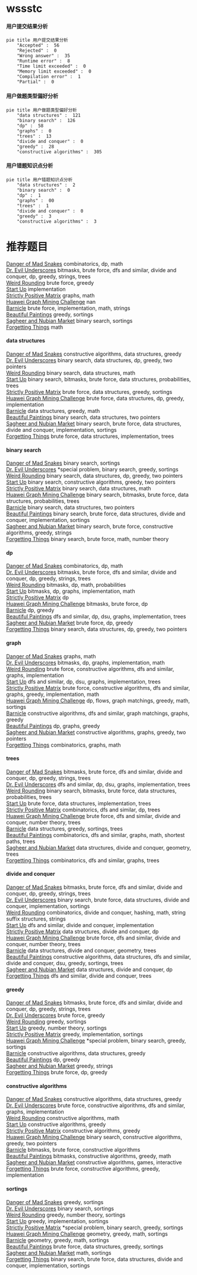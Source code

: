 # wssstc
<!-- tabs:start -->
#### **用户提交结果分析**

```mermaid
pie title 用户提交结果分析
    "Accepted" :  56
    "Rejected" :  0
    "Wrong answer" :  35
    "Runtime error" :  8
    "Time limit exceeded" :  0
    "Memory limit exceeded" :  0
    "Compilation error" :  1
    "Partial" :  0
```
#### **用户做题类型偏好分析**

```mermaid
pie title 用户做题类型偏好分析
    "data structures" :  121
    "binary search" :  126
    "dp" :  58
    "graphs" :  0
    "trees" :  13
    "divide and conquer" :  0
    "greedy" :  28
    "constructive algorithms" :  305
```
#### **用户错题知识点分析**

```mermaid
pie title 用户错题知识点分析
    "data structures" :  2
    "binary search" :  0
    "dp" :  1
    "graphs" :  00
    "trees" :  1
    "divide and conquer" :  0
    "greedy" :  3
    "constructive algorithms" :  3
```
<!-- tabs:end -->
# 推荐题目
[Danger of Mad Snakes](http://codeforces.com/problemset/problem/1425/D)		combinatorics,
                        dp,
                        math		  
[Dr. Evil Underscores](http://codeforces.com/problemset/problem/1285/D)		bitmasks,
                        brute force,
                        dfs and similar,
                        divide and conquer,
                        dp,
                        greedy,
                        strings,
                        trees		  
[Weird Rounding](http://codeforces.com/problemset/problem/779/B)		brute force,
                        greedy		  
[Start Up](https://codeforces.com/contest/421/problem/B)		implementation		  
[Strictly Positive Matrix](https://codeforces.com/contest/403/problem/C)		graphs,
                        math		  
[Huawei Graph Mining Challenge](https://codeforces.com/contest/1377/problem/A1)		nan		  
[Barnicle](http://codeforces.com/problemset/problem/697/B)		brute force,
                        implementation,
                        math,
                        strings		  
[Beautiful Paintings](http://codeforces.com/problemset/problem/651/B)		greedy,
                        sortings		  
[Sagheer and Nubian Market](http://codeforces.com/problemset/problem/812/C)		binary search,
                        sortings		  
[Forgetting Things](http://codeforces.com/problemset/problem/1225/A)		math		  
<!-- tabs:start -->
#### **data structures**
[Danger of Mad Snakes](http://codeforces.com/problemset/problem/865/D)		constructive algorithms,
                        data structures,
                        greedy		  
[Dr. Evil Underscores](http://codeforces.com/problemset/problem/1492/C)		binary search,
                        data structures,
                        dp,
                        greedy,
                        two pointers		  
[Weird Rounding](http://codeforces.com/problemset/problem/1490/G)		binary search,
                        data structures,
                        math		  
[Start Up](http://codeforces.com/problemset/problem/1479/D)		binary search,
                        bitmasks,
                        brute force,
                        data structures,
                        probabilities,
                        trees		  
[Strictly Positive Matrix](http://codeforces.com/problemset/problem/1497/A)		brute force,
                        data structures,
                        greedy,
                        sortings		  
[Huawei Graph Mining Challenge](http://codeforces.com/problemset/problem/1491/C)		brute force,
                        data structures,
                        dp,
                        greedy,
                        implementation		  
[Barnicle](http://codeforces.com/problemset/problem/1492/B)		data structures,
                        greedy,
                        math		  
[Beautiful Paintings](http://codeforces.com/problemset/problem/1436/E)		binary search,
                        data structures,
                        two pointers		  
[Sagheer and Nubian Market](http://codeforces.com/problemset/problem/1461/D)		binary search,
                        brute force,
                        data structures,
                        divide and conquer,
                        implementation,
                        sortings		  
[Forgetting Things](http://codeforces.com/problemset/problem/1511/C)		brute force,
                        data structures,
                        implementation,
                        trees		  
#### **binary search**
[Danger of Mad Snakes](http://codeforces.com/problemset/problem/812/C)		binary search,
                        sortings		  
[Dr. Evil Underscores](http://codeforces.com/problemset/problem/1297/D)		*special problem,
                        binary search,
                        greedy,
                        sortings		  
[Weird Rounding](http://codeforces.com/problemset/problem/1492/C)		binary search,
                        data structures,
                        dp,
                        greedy,
                        two pointers		  
[Start Up](http://codeforces.com/problemset/problem/1463/D)		binary search,
                        constructive algorithms,
                        greedy,
                        two pointers		  
[Strictly Positive Matrix](http://codeforces.com/problemset/problem/1490/G)		binary search,
                        data structures,
                        math		  
[Huawei Graph Mining Challenge](http://codeforces.com/problemset/problem/1479/D)		binary search,
                        bitmasks,
                        brute force,
                        data structures,
                        probabilities,
                        trees		  
[Barnicle](http://codeforces.com/problemset/problem/1436/E)		binary search,
                        data structures,
                        two pointers		  
[Beautiful Paintings](http://codeforces.com/problemset/problem/1461/D)		binary search,
                        brute force,
                        data structures,
                        divide and conquer,
                        implementation,
                        sortings		  
[Sagheer and Nubian Market](http://codeforces.com/problemset/problem/1493/C)		binary search,
                        brute force,
                        constructive algorithms,
                        greedy,
                        strings		  
[Forgetting Things](http://codeforces.com/problemset/problem/1487/D)		binary search,
                        brute force,
                        math,
                        number theory		  
#### **dp**
[Danger of Mad Snakes](http://codeforces.com/problemset/problem/1425/D)		combinatorics,
                        dp,
                        math		  
[Dr. Evil Underscores](http://codeforces.com/problemset/problem/1285/D)		bitmasks,
                        brute force,
                        dfs and similar,
                        divide and conquer,
                        dp,
                        greedy,
                        strings,
                        trees		  
[Weird Rounding](http://codeforces.com/problemset/problem/698/C)		bitmasks,
                        dp,
                        math,
                        probabilities		  
[Start Up](http://codeforces.com/problemset/problem/959/E)		bitmasks,
                        dp,
                        graphs,
                        implementation,
                        math		  
[Strictly Positive Matrix](http://codeforces.com/problemset/problem/1077/F1)		dp		  
[Huawei Graph Mining Challenge](http://codeforces.com/problemset/problem/1097/B)		bitmasks,
                        brute force,
                        dp		  
[Barnicle](http://codeforces.com/problemset/problem/1283/E)		dp,
                        greedy		  
[Beautiful Paintings](http://codeforces.com/problemset/problem/763/A)		dfs and similar,
                        dp,
                        dsu,
                        graphs,
                        implementation,
                        trees		  
[Sagheer and Nubian Market](http://codeforces.com/problemset/problem/1015/E1)		brute force,
                        dp,
                        greedy		  
[Forgetting Things](http://codeforces.com/problemset/problem/1492/C)		binary search,
                        data structures,
                        dp,
                        greedy,
                        two pointers		  
#### **graph**
[Danger of Mad Snakes](https://codeforces.com/contest/403/problem/C)		graphs,
                        math		  
[Dr. Evil Underscores](http://codeforces.com/problemset/problem/959/E)		bitmasks,
                        dp,
                        graphs,
                        implementation,
                        math		  
[Weird Rounding](http://codeforces.com/problemset/problem/1494/F)		brute force,
                        constructive algorithms,
                        dfs and similar,
                        graphs,
                        implementation		  
[Start Up](http://codeforces.com/problemset/problem/763/A)		dfs and similar,
                        dp,
                        dsu,
                        graphs,
                        implementation,
                        trees		  
[Strictly Positive Matrix](http://codeforces.com/problemset/problem/1487/C)		brute force,
                        constructive algorithms,
                        dfs and similar,
                        graphs,
                        greedy,
                        implementation,
                        math		  
[Huawei Graph Mining Challenge](http://codeforces.com/problemset/problem/1437/C)		dp,
                        flows,
                        graph matchings,
                        greedy,
                        math,
                        sortings		  
[Barnicle](http://codeforces.com/problemset/problem/1470/D)		constructive algorithms,
                        dfs and similar,
                        graph matchings,
                        graphs,
                        greedy		  
[Beautiful Paintings](http://codeforces.com/problemset/problem/1476/C)		dp,
                        graphs,
                        greedy		  
[Sagheer and Nubian Market](http://codeforces.com/problemset/problem/1304/D)		constructive algorithms,
                        graphs,
                        greedy,
                        two pointers		  
[Forgetting Things](http://codeforces.com/problemset/problem/1475/C)		combinatorics,
                        graphs,
                        math		  
#### **trees**
[Danger of Mad Snakes](http://codeforces.com/problemset/problem/1285/D)		bitmasks,
                        brute force,
                        dfs and similar,
                        divide and conquer,
                        dp,
                        greedy,
                        strings,
                        trees		  
[Dr. Evil Underscores](http://codeforces.com/problemset/problem/763/A)		dfs and similar,
                        dp,
                        dsu,
                        graphs,
                        implementation,
                        trees		  
[Weird Rounding](http://codeforces.com/problemset/problem/1479/D)		binary search,
                        bitmasks,
                        brute force,
                        data structures,
                        probabilities,
                        trees		  
[Start Up](http://codeforces.com/problemset/problem/1511/C)		brute force,
                        data structures,
                        implementation,
                        trees		  
[Strictly Positive Matrix](http://codeforces.com/problemset/problem/1499/F)		combinatorics,
                        dfs and similar,
                        dp,
                        trees		  
[Huawei Graph Mining Challenge](http://codeforces.com/problemset/problem/1491/E)		brute force,
                        dfs and similar,
                        divide and conquer,
                        number theory,
                        trees		  
[Barnicle](http://codeforces.com/problemset/problem/1466/D)		data structures,
                        greedy,
                        sortings,
                        trees		  
[Beautiful Paintings](http://codeforces.com/problemset/problem/1495/D)		combinatorics,
                        dfs and similar,
                        graphs,
                        math,
                        shortest paths,
                        trees		  
[Sagheer and Nubian Market](http://codeforces.com/problemset/problem/1303/G)		data structures,
                        divide and conquer,
                        geometry,
                        trees		  
[Forgetting Things](http://codeforces.com/problemset/problem/1454/E)		combinatorics,
                        dfs and similar,
                        graphs,
                        trees		  
#### **divide and conquer**
[Danger of Mad Snakes](http://codeforces.com/problemset/problem/1285/D)		bitmasks,
                        brute force,
                        dfs and similar,
                        divide and conquer,
                        dp,
                        greedy,
                        strings,
                        trees		  
[Dr. Evil Underscores](http://codeforces.com/problemset/problem/1461/D)		binary search,
                        brute force,
                        data structures,
                        divide and conquer,
                        implementation,
                        sortings		  
[Weird Rounding](http://codeforces.com/problemset/problem/1466/G)		combinatorics,
                        divide and conquer,
                        hashing,
                        math,
                        string suffix structures,
                        strings		  
[Start Up](http://codeforces.com/problemset/problem/1490/D)		dfs and similar,
                        divide and conquer,
                        implementation		  
[Strictly Positive Matrix](https://codeforces.com/contest/1483/problem/C)		data structures,
                        divide and conquer,
                        dp		  
[Huawei Graph Mining Challenge](http://codeforces.com/problemset/problem/1491/E)		brute force,
                        dfs and similar,
                        divide and conquer,
                        number theory,
                        trees		  
[Barnicle](http://codeforces.com/problemset/problem/1303/G)		data structures,
                        divide and conquer,
                        geometry,
                        trees		  
[Beautiful Paintings](http://codeforces.com/problemset/problem/1494/D)		constructive algorithms,
                        data structures,
                        dfs and similar,
                        divide and conquer,
                        dsu,
                        greedy,
                        sortings,
                        trees		  
[Sagheer and Nubian Market](http://codeforces.com/problemset/problem/1482/E)		data structures,
                        divide and conquer,
                        dp		  
[Forgetting Things](http://codeforces.com/problemset/problem/566/C)		dfs and similar,
                        divide and conquer,
                        trees		  
#### **greedy**
[Danger of Mad Snakes](http://codeforces.com/problemset/problem/1285/D)		bitmasks,
                        brute force,
                        dfs and similar,
                        divide and conquer,
                        dp,
                        greedy,
                        strings,
                        trees		  
[Dr. Evil Underscores](http://codeforces.com/problemset/problem/779/B)		brute force,
                        greedy		  
[Weird Rounding](http://codeforces.com/problemset/problem/651/B)		greedy,
                        sortings		  
[Start Up](http://codeforces.com/problemset/problem/735/B)		greedy,
                        number theory,
                        sortings		  
[Strictly Positive Matrix](http://codeforces.com/problemset/problem/847/K)		greedy,
                        implementation,
                        sortings		  
[Huawei Graph Mining Challenge](http://codeforces.com/problemset/problem/1297/D)		*special problem,
                        binary search,
                        greedy,
                        sortings		  
[Barnicle](http://codeforces.com/problemset/problem/865/D)		constructive algorithms,
                        data structures,
                        greedy		  
[Beautiful Paintings](http://codeforces.com/problemset/problem/1283/E)		dp,
                        greedy		  
[Sagheer and Nubian Market](https://codeforces.com/contest/1489/problem/C)		greedy,
                        strings		  
[Forgetting Things](http://codeforces.com/problemset/problem/1015/E1)		brute force,
                        dp,
                        greedy		  
#### **constructive algorithms**
[Danger of Mad Snakes](http://codeforces.com/problemset/problem/865/D)		constructive algorithms,
                        data structures,
                        greedy		  
[Dr. Evil Underscores](http://codeforces.com/problemset/problem/1494/F)		brute force,
                        constructive algorithms,
                        dfs and similar,
                        graphs,
                        implementation		  
[Weird Rounding](http://codeforces.com/problemset/problem/1343/B)		constructive algorithms,
                        math		  
[Start Up](http://codeforces.com/problemset/problem/1097/E)		constructive algorithms,
                        greedy		  
[Strictly Positive Matrix](http://codeforces.com/problemset/problem/1493/A)		constructive algorithms,
                        greedy		  
[Huawei Graph Mining Challenge](http://codeforces.com/problemset/problem/1463/D)		binary search,
                        constructive algorithms,
                        greedy,
                        two pointers		  
[Barnicle](https://codeforces.com/contest/1456/problem/B)		bitmasks,
                        brute force,
                        constructive algorithms		  
[Beautiful Paintings](http://codeforces.com/problemset/problem/1492/D)		bitmasks,
                        constructive algorithms,
                        greedy,
                        math		  
[Sagheer and Nubian Market](https://codeforces.com/contest/1504/problem/D)		constructive algorithms,
                        games,
                        interactive		  
[Forgetting Things](https://codeforces.com/contest/1483/problem/A)		brute force,
                        constructive algorithms,
                        greedy,
                        implementation		  
#### **sortings**
[Danger of Mad Snakes](http://codeforces.com/problemset/problem/651/B)		greedy,
                        sortings		  
[Dr. Evil Underscores](http://codeforces.com/problemset/problem/812/C)		binary search,
                        sortings		  
[Weird Rounding](http://codeforces.com/problemset/problem/735/B)		greedy,
                        number theory,
                        sortings		  
[Start Up](http://codeforces.com/problemset/problem/847/K)		greedy,
                        implementation,
                        sortings		  
[Strictly Positive Matrix](http://codeforces.com/problemset/problem/1297/D)		*special problem,
                        binary search,
                        greedy,
                        sortings		  
[Huawei Graph Mining Challenge](https://codeforces.com/contest/1496/problem/C)		geometry,
                        greedy,
                        math,
                        sortings		  
[Barnicle](http://codeforces.com/problemset/problem/1495/A)		geometry,
                        greedy,
                        math,
                        sortings		  
[Beautiful Paintings](http://codeforces.com/problemset/problem/1497/A)		brute force,
                        data structures,
                        greedy,
                        sortings		  
[Sagheer and Nubian Market](http://codeforces.com/problemset/problem/1427/A)		math,
                        sortings		  
[Forgetting Things](http://codeforces.com/problemset/problem/1461/D)		binary search,
                        brute force,
                        data structures,
                        divide and conquer,
                        implementation,
                        sortings		  
<!-- tabs:end -->

